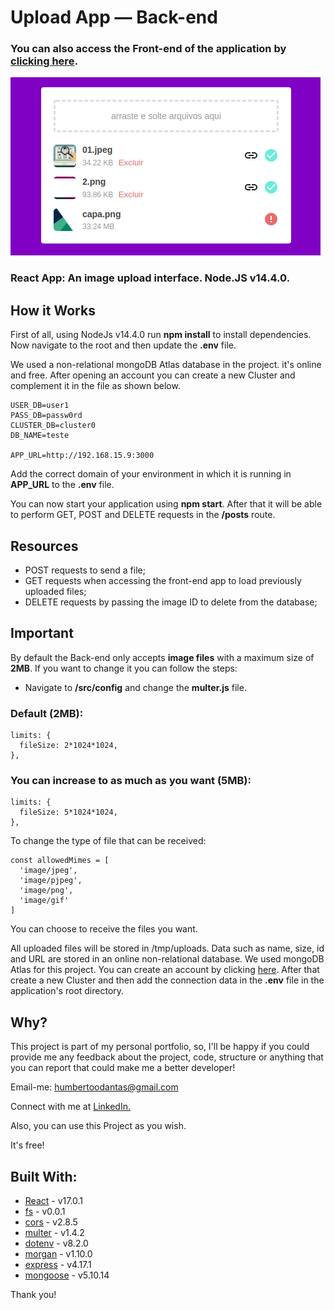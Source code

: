 # Upload App — Back-end
### You can also access the Front-end of the application by [clicking here](https://github.com/hmberto/app-upload-front-end).

![ScreenShot](https://github.com/hmberto/app-upload-front-end/blob/master/img/img01.png)
### React App: An image upload interface. Node.JS v14.4.0.

## How it Works
First of all, using NodeJs v14.4.0 run **npm install** to install dependencies. Now navigate to the root and then update the **.env** file. 

We used a non-relational mongoDB Atlas database in the project. it's online and free. After opening an account you can create a new Cluster and complement it in the file as shown below.
~~~
USER_DB=user1
PASS_DB=passw0rd
CLUSTER_DB=cluster0
DB_NAME=teste

APP_URL=http://192.168.15.9:3000
~~~
Add the correct domain of your environment in which it is running in **APP_URL** to the **.env** file.

You can now start your application using **npm start**. After that it will be able to perform GET, POST and DELETE requests in the **/posts** route.

## Resources
- POST requests to send a file;
- GET requests when accessing the front-end app to load previously uploaded files;
- DELETE requests by passing the image ID to delete from the database;

## Important
By default the Back-end only accepts **image files** with a maximum size of **2MB**. If you want to change it you can follow the steps:

- Navigate to **/src/config** and change the **multer.js** file.

### Default (2MB):
~~~
limits: {
  fileSize: 2*1024*1024,
},
~~~

### You can increase to as much as you want (5MB):
~~~
limits: {
  fileSize: 5*1024*1024,
},
~~~

To change the type of file that can be received:
~~~
const allowedMimes = [
  'image/jpeg',
  'image/pjpeg',
  'image/png',
  'image/gif'
]
~~~
You can choose to receive the files you want.

All uploaded files will be stored in /tmp/uploads. Data such as name, size, id and URL are stored in an online non-relational database. We used mongoDB Atlas for this project. You can create an account by clicking [here](https://www.mongodb.com/cloud/atlas/lp/try2?utm_source=google&utm_campaign=gs_americas_brazil_search_brand_atlas_desktop&utm_term=mongodb%20atlas&utm_medium=cpc_paid_search&utm_ad=e&utm_ad_campaign_id=1718986516&gclid=Cj0KCQiAnb79BRDgARIsAOVbhRqBjxkOBg4EdNCLjgq9YZBCbDJn_CfVEjRG3iGpANhPi8cXRhK0HPUaAvwvEALw_wcB). After that create a new Cluster and then add the connection data in the **.env** file in the application's root directory.

## Why?
This project is part of my personal portfolio, so, I'll be happy if you could provide me any feedback about the project, code, structure or anything that you can report that could make me a better developer!

Email-me: [humbertoodantas@gmail.com](humbertoodantas@gmail.com)

Connect with me at [LinkedIn.](https://www.linkedin.com/in/humbertoodantas/)

Also, you can use this Project as you wish.

It's free!

## Built With:
* [React](https://pt-br.reactjs.org/) - v17.0.1
* [fs](https://www.npmjs.com/package/fs) - v0.0.1
* [cors](https://www.npmjs.com/package/cors) - v2.8.5
* [multer](https://www.npmjs.com/package/multer) - v1.4.2
* [dotenv](https://www.npmjs.com/package/dotenv) - v8.2.0
* [morgan](https://www.npmjs.com/package/morgan) - v1.10.0
* [express](https://www.npmjs.com/package/express) - v4.17.1
* [mongoose](https://www.npmjs.com/package/mongoose) - v5.10.14

Thank you!
